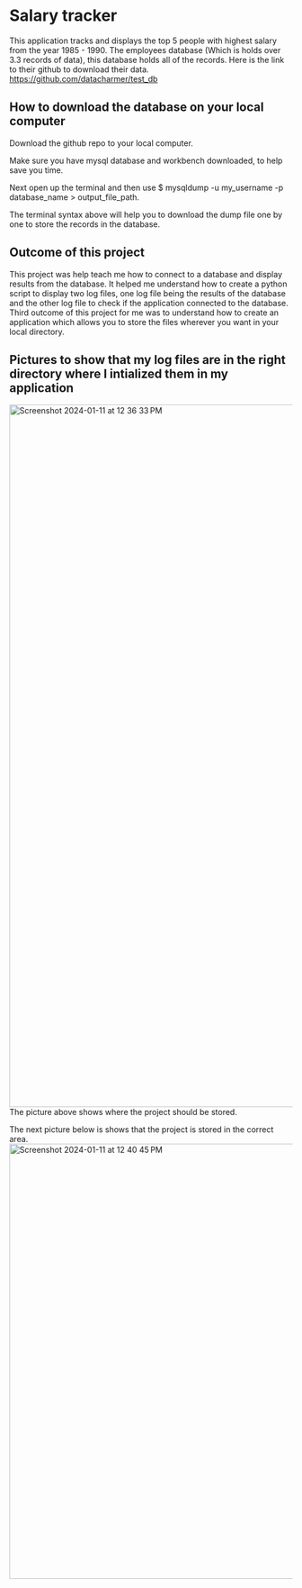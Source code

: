 # Salary tracker
This application tracks and displays the top 5 people with highest salary from the year 1985 - 1990.
The employees database (Which is holds over 3.3 records of data), this database
holds all of the records. Here is the link to their github to download their data. 
https://github.com/datacharmer/test_db


## How to download the database on your local computer
Download the github repo to your local computer. 

Make sure you have mysql database and workbench downloaded, to help save you time.

Next open up the terminal and then use $ mysqldump -u my_username -p database_name > output_file_path.

The terminal syntax above will help you to download the dump file one by one to store the records in the database.

## Outcome of this project
This project was help teach me how to connect to a database and display results from the database.
It helped me understand how to create a python script to display two log files, one log file being the results of the database
and the other log file to check if the application connected to the database. 
Third outcome of this project for me was to understand how to create an application which allows you to store the files wherever
you want in your local directory.

## Pictures to show that my log files are in the right directory where I intialized them in my application
<img width="1248" alt="Screenshot 2024-01-11 at 12 36 33 PM" src="https://github.com/BharathPalanisamy/MySQL-Salary-tracker/assets/105821504/f098fa78-c29d-4dde-a245-ce8d92208d02">
The picture above shows where the project should be stored.

The next picture below is shows that the project is stored in the correct area.
<img width="773" alt="Screenshot 2024-01-11 at 12 40 45 PM" src="https://github.com/BharathPalanisamy/MySQL-Salary-tracker/assets/105821504/288a08a3-072c-4595-9fb8-c0c65a3b4c95">
